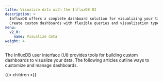 ```yaml
---
title: Visualize data with the InfluxDB UI
description: >
  InfluxDB offers a complete dashboard solution for visualizing your time series data.
  Create custom dashboards with flexible queries and visualization types.
menu:
  v2_0:
    name: Visualize data
weight: 4
---
```


The InfluxDB user interface (UI) provides tools for building custom dashboards to visualize your data.
The following articles outline ways to customize and manage dashboards.

{{< children >}}
